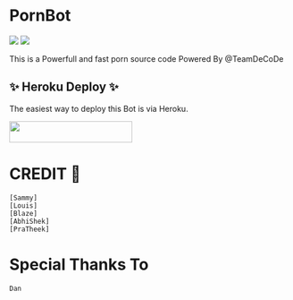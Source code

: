 # PornBot
<a href="https://t.me/GodEyeUpdate"><img src="https://img.shields.io/badge/Join-Telegram%20Channel-red.svg?logo=Telegram"></a>
<a href="t.me/GodEyeSupport"><img src="https://img.shields.io/badge/Join-Telegram%20Group-blue.svg?logo=telegram"></a>


This is a Powerfull and fast porn source code Powered By @TeamDeCoDe

## ✨ Heroku Deploy ✨
The easiest way to deploy this Bot is via Heroku.

<p align="left"><a href="https://heroku.com/deploy?template=https://github.com/TeamGodEye/pornbot"> <img src="https://img.shields.io/badge/Deploy%20To%20Heroku-black?style=for-the-badge&logo=heroku" width="220" height="38.45"/></a></p>


# CREDIT 💞
```
[Sammy]
[Louis]
[Blaze]
[AbhiShek]
[PraTheek]
```

# Special Thanks To 
`Dan`

